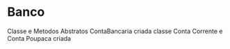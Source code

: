 # Banco


Classe e Metodos Abstratos ContaBancaria criada
classe Conta Corrente e Conta Poupaca criada
